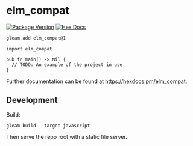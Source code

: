 # elm_compat

[![Package Version](https://img.shields.io/hexpm/v/elm_compat)](https://hex.pm/packages/elm_compat)
[![Hex Docs](https://img.shields.io/badge/hex-docs-ffaff3)](https://hexdocs.pm/elm_compat/)

```sh
gleam add elm_compat@1
```
```gleam
import elm_compat

pub fn main() -> Nil {
  // TODO: An example of the project in use
}
```

Further documentation can be found at <https://hexdocs.pm/elm_compat>.

## Development

Build:

```
gleam build --target javascript
```

Then serve the repo root with a static file server.
